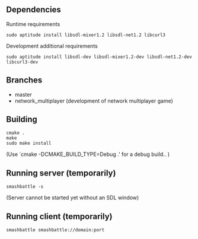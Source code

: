 ## Dependencies

Runtime requirements

    sudo aptitude install libsdl-mixer1.2 libsdl-net1.2 libcurl3

Development additional requirements

    sudo aptitude install libsdl-dev libsdl-mixer1.2-dev libsdl-net1.2-dev libcurl3-dev

## Branches

* master
* network_multiplayer (development of network multiplayer game)

## Building

    cmake .
    make
    sudo make install

(Use `cmake -DCMAKE_BUILD_TYPE=Debug .' for a debug build.. )

## Running server (temporarily)

    smashbattle -s

(Server cannot be started yet without an SDL window)

## Running client (temporarily)

    smashbattle smashbattle://domain:port

